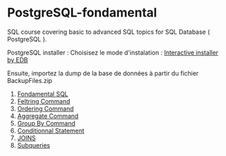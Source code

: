 # PostgreSQL-fondamental
SQL course covering basic to advanced SQL topics for SQL Database ( PostgreSQL ).

PostgreSQL installer : 
Choisisez le mode d'instalation : [Interactive installer by EDB](https://www.enterprisedb.com/downloads/postgres-postgresql-downloads)

Ensuite, importez la dump de la base de données à partir du fichier BackupFiles.zip

1. [Fondamental SQL](./docs/SQLFondamental.md)
2. [Feltring Command](./docs/FeltringCommands.md)
3. [Ordering Command](./docs/OrderingCommands.md)
4. [Aggregate Command](./docs/AggregateCommands.md)
5. [Group By Command](./docs/GroupCommands.md)
6. [Conditionnal Statement](./docs/ConditionnalStatement.md)
7. [JOINS](./docs/joins.md)
8. [Subqueries](./docs/subqueries.md)
